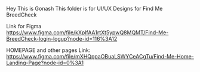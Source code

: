 Hey This is Gonash This folder is for UI/UX Designs for Find Me BreedCheck

Link for Figma
https://www.figma.com/file/kXplfAA1rtXt5ypwQ8MQMT/Find-Me-BreedCheck-login-logup?node-id=116%3A12

HOMEPAGE and other pages Link:
https://www.figma.com/file/mXHQppaOBuaLSWYCeACgTu/Find-Me-Home-Landing-Page?node-id=0%3A1